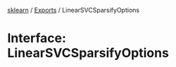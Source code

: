 [sklearn](../readme.md) / [Exports](../modules.md) / LinearSVCSparsifyOptions

# Interface: LinearSVCSparsifyOptions

